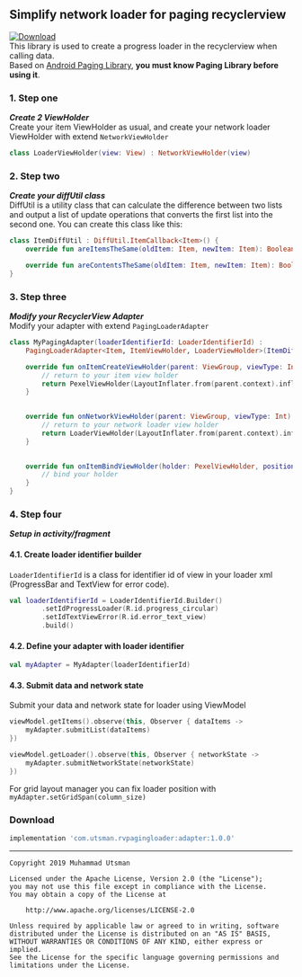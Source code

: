 ## Simplify network loader for paging recyclerview

[ ![Download](https://api.bintray.com/packages/kucingapes/utsman/com.utsman.rvpagingloader/images/download.svg) ](https://bintray.com/kucingapes/utsman/com.utsman.rvpagingloader/_latestVersion) <br>
This library is used to create a progress loader in the recyclerview when calling data.<br>
Based on [Android Paging Library](https://developer.android.com/topic/libraries/architecture/paging), **you must know Paging Library before using it**.


### 1. Step one
***Create 2 ViewHolder*** <br>
Create your item ViewHolder as usual, and create your network loader ViewHolder with extend ```NetworkViewHolder``` <br>
```kotlin
class LoaderViewHolder(view: View) : NetworkViewHolder(view)
```


### 2. Step two
***Create your diffUtil class*** <br>
DiffUtil is a utility class that can calculate the difference between two lists and output a list of update operations that converts the first list into the second one. You can create this class like this:
```kotlin
class ItemDiffUtil : DiffUtil.ItemCallback<Item>() {
    override fun areItemsTheSame(oldItem: Item, newItem: Item): Boolean = oldItem.id == newItem.id

    override fun areContentsTheSame(oldItem: Item, newItem: Item): Boolean = oldItem == newItem
}
```

### 3. Step three
***Modify your RecyclerView Adapter*** <br>
Modify your adapter with extend ```PagingLoaderAdapter```
```kotlin
class MyPagingAdapter(loaderIdentifierId: LoaderIdentifierId) :
    PagingLoaderAdapter<Item, ItemViewHolder, LoaderViewHolder>(ItemDiffUtil(), loaderIdentifierId) {

    override fun onItemCreateViewHolder(parent: ViewGroup, viewType: Int): ItemViewHolder {
        // return to your item view holder
        return PexelViewHolder(LayoutInflater.from(parent.context).inflate(R.layout.item_view, parent, false))
    }
    

    override fun onNetworkViewHolder(parent: ViewGroup, viewType: Int): LoaderViewHolder {
        // return to your network loader view holder
        return LoaderViewHolder(LayoutInflater.from(parent.context).inflate(R.layout.item_loader, parent, false))
    }
        

    override fun onItemBindViewHolder(holder: PexelViewHolder, position: Int) {
        // bind your holder
    }
}
```

### 4. Step four
***Setup in activity/fragment*** <br>
#### 4.1. Create loader identifier builder
```LoaderIdentifierId``` is a class for identifier id of view in your loader xml (ProgressBar and TextView for error code).
```kotlin
val loaderIdentifierId = LoaderIdentifierId.Builder()
        .setIdProgressLoader(R.id.progress_circular)
        .setIdTextViewError(R.id.error_text_view)
        .build()
```
#### 4.2. Define your adapter with loader identifier
```kotlin
val myAdapter = MyAdapter(loaderIdentifierId)
```

#### 4.3. Submit data and network state
Submit your data and network state for loader using ViewModel
```kotlin
viewModel.getItems().observe(this, Observer { dataItems ->
    myAdapter.submitList(dataItems)
})

viewModel.getLoader().observe(this, Observer { networkState ->
    myAdapter.submitNetworkState(networkState)
})
```

For grid layout manager you can fix loader position with
```myAdapter.setGridSpan(column_size)```

### Download
```gradle
implementation 'com.utsman.rvpagingloader:adapter:1.0.0'
```


---
```
Copyright 2019 Muhammad Utsman

Licensed under the Apache License, Version 2.0 (the "License");
you may not use this file except in compliance with the License.
You may obtain a copy of the License at

    http://www.apache.org/licenses/LICENSE-2.0

Unless required by applicable law or agreed to in writing, software
distributed under the License is distributed on an "AS IS" BASIS,
WITHOUT WARRANTIES OR CONDITIONS OF ANY KIND, either express or implied.
See the License for the specific language governing permissions and
limitations under the License.
```

